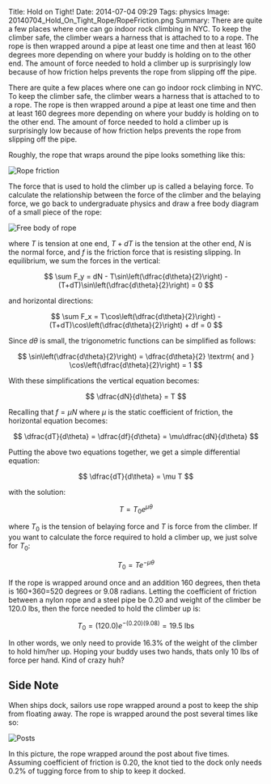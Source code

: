 Title: Hold on Tight!
Date: 2014-07-04 09:29
Tags: physics
Image: 20140704_Hold_On_Tight_Rope/RopeFriction.png
Summary: There are quite a few places where one can go indoor rock climbing in NYC. To keep the climber safe, the climber wears a harness that is attached to to a rope. The rope is then wrapped around a pipe at least one time and then at least 160 degrees more depending on where your buddy is holding on to the other end. The amount of force needed to hold a climber up is surprisingly low because of how friction helps prevents the rope from slipping off the pipe.

There are quite a few places where one can go indoor rock climbing in NYC. To keep the climber safe, the climber wears a harness that is attached to to a rope. The rope is then wrapped around a pipe at least one time and then at least 160 degrees more depending on where your buddy is holding on to the other end. The amount of force needed to hold a climber up is surprisingly low because of how friction helps prevents the rope from slipping off the pipe.

Roughly, the rope that wraps around the pipe looks something like this:

![Rope friction]({filename}/images/20140704_Hold_On_Tight_Rope/RopeFriction.png)

The force that is used to hold the climber up is called a belaying force. To calculate the relationship between the force of the climber and the belaying force, we go back to undergraduate physics and draw a free body diagram of a small piece of the rope:

![Free body of rope]({filename}/images/20140704_Hold_On_Tight_Rope/ropefreebody.png)

where $T$ is tension at one end, $T+dT$ is the tension at the other end, $N$ is the normal force, and $f$ is the friction force that is resisting slipping. In equilibrium, we sum the forces in the vertical:

$$
\sum F_y = dN - T\sin\left(\dfrac{d\theta}{2}\right) - (T+dT)\sin\left(\dfrac{d\theta}{2}\right) = 0
$$

and horizontal directions:

$$
\sum F_x = T\cos\left(\dfrac{d\theta}{2}\right) - (T+dT)\cos\left(\dfrac{d\theta}{2}\right) + df = 0
$$

Since $d\theta$ is small, the trigonometric functions can be simplified as follows:

$$
\sin\left(\dfrac{d\theta}{2}\right) = \dfrac{d\theta}{2} \textrm{ and } \cos\left(\dfrac{d\theta}{2}\right) = 1
$$

With these simplifications the vertical equation becomes:

$$
\dfrac{dN}{d\theta} = T
$$

Recalling that $f=\mu N$ where $\mu$ is the static coefficient of friction, the horizontal equation becomes:

$$
\dfrac{dT}{d\theta} = \dfrac{df}{d\theta} = \mu\dfrac{dN}{d\theta}
$$

Putting the above two equations together, we get a simple differential equation:

$$
\dfrac{dT}{d\theta} = \mu T
$$

with the solution:

$$
T = T_0e^{\mu\theta}
$$

where $T_0$ is the tension of belaying force and $T$ is force from the climber. If you want to calculate the force required to hold a climber up, we just solve for $T_0$:

$$
T_0 = Te^{-\mu\theta}
$$

If the rope is wrapped around once and an addition 160 degrees, then theta is 160+360=520 degrees or 9.08 radians. Letting the coefficient of friction between a nylon rope and a steel pipe be 0.20 and weight of the climber be 120.0 lbs, then the force needed to hold the climber up is:

$$
T_0 = (120.0)e^{-(0.20)(9.08)} = 19.5\textrm{ lbs}
$$

In other words, we only need to provide 16.3% of the weight of the climber to hold him/her up. Hoping your buddy uses two hands, thats only 10 lbs of force per hand. Kind of crazy huh?

## Side Note

When ships dock, sailors use rope wrapped around a post to keep the ship from floating away. The rope is wrapped around the post several times like so:

![Posts]({filename}/images/20140704_Hold_On_Tight_Rope/posts.jpg)

In this picture, the rope wrapped around the post about five times. Assuming coefficient of friction is $0.20$, the knot tied to the dock only needs 0.2% of tugging force from to ship to keep it docked.
